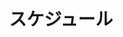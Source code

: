 ---
title: スケジュール
description: 各イベントスケジュールはこちらをご覧ください。
icon: fas calendar-days
content_blocks:
  - _bookshop_name: hero
    heading:
      preheading: 参加までのながれ
      title: 大会スケジュール
      align: start
      content: Events
      width: 8
    background:
      backdrop: /image/2022_jwoc_relay1_susana_luzir.jpg
    breadcrumb: true
  - _bookshop_name: releases
    background:
        color: primary
        subtle: true
    data: timeline
---